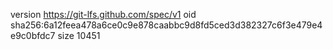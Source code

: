 version https://git-lfs.github.com/spec/v1
oid sha256:6a12feea478a6ce0c9e878caabbc9d8fd5ced3d382327c6f3e479e4e9c0bfdc7
size 10451

